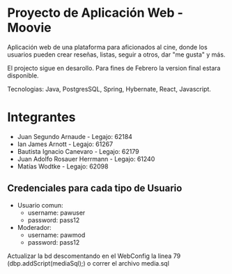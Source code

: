 # Proyecto de Aplicación Web - Moovie

Aplicación web de una plataforma para aficionados al cine, donde los usuarios pueden crear reseñas, listas, seguir a otros, dar "me gusta" y más. 

El projecto sigue en desarollo. Para fines de Febrero la version final estara disponible.

Tecnologias: Java, PostgresSQL, Spring, Hybernate, React, Javascript.


# Integrantes
- Juan Segundo Arnaude - Legajo: 62184
- Ian James Arnott - Legajo: 61267
- Bautista Ignacio Canevaro - Legajo: 62179
- Juan Adolfo Rosauer Herrmann - Legajo: 61240
- Matías Wodtke - Legajo: 62098

## Credenciales para cada tipo de Usuario

- Usuario comun:
  - username: pawuser
  - password: pass12
- Moderador:
  - username: pawmod
  - password: pass12

Actualizar la bd descomentando
en el WebConfig la linea 79 (dbp.addScript(mediaSql);)
o correr el archivo media.sql

